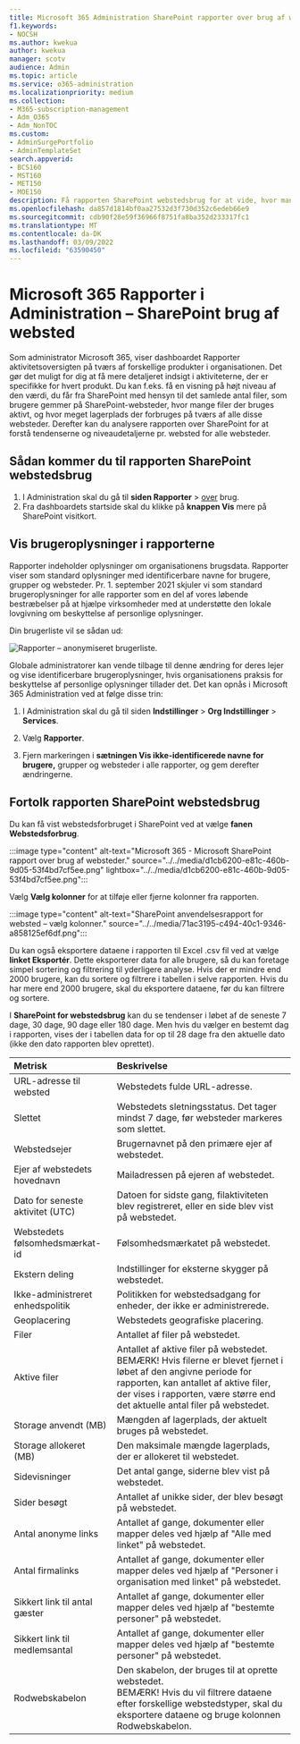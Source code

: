 ```yaml
---
title: Microsoft 365 Administration SharePoint rapporter over brug af websted
f1.keywords:
- NOCSH
ms.author: kwekua
author: kwekua
manager: scotv
audience: Admin
ms.topic: article
ms.service: o365-administration
ms.localizationpriority: medium
ms.collection:
- M365-subscription-management
- Adm_O365
- Adm_NonTOC
ms.custom:
- AdminSurgePortfolio
- AdminTemplateSet
search.appverid:
- BCS160
- MST160
- MET150
- MOE150
description: Få rapporten SharePoint webstedsbrug for at vide, hvor mange filer brugerne gemmer på SharePoint, hvor mange der bruges aktivt og den samlede forbrugte lagerplads.
ms.openlocfilehash: da857d1814bf0aa27532d3f730d352c6edeb66e9
ms.sourcegitcommit: cdb90f28e59f36966f8751fa8ba352d233317fc1
ms.translationtype: MT
ms.contentlocale: da-DK
ms.lasthandoff: 03/09/2022
ms.locfileid: "63590450"
---
```

# <a name="microsoft-365-reports-in-the-admin-center---sharepoint-site-usage"></a>Microsoft 365 Rapporter i Administration – SharePoint brug af websted

Som administrator Microsoft 365, viser dashboardet Rapporter aktivitetsoversigten på tværs af forskellige produkter i organisationen. Det gør det muligt for dig at få mere detaljeret indsigt i aktiviteterne, der er specifikke for hvert produkt. Du kan f.eks. få en visning på højt niveau af den værdi, du får fra SharePoint med hensyn til det samlede antal filer, som brugere gemmer på SharePoint-websteder, hvor mange filer der bruges aktivt, og hvor meget lagerplads der forbruges på tværs af alle disse websteder. Derefter kan du analysere rapporten over SharePoint for at forstå tendenserne og niveaudetaljerne pr. websted for alle websteder. 

## <a name="how-to-get-to-the-sharepoint-site-usage-report"></a>Sådan kommer du til rapporten SharePoint webstedsbrug

1. I Administration skal du gå til **siden Rapporter** \> <a href="https://go.microsoft.com/fwlink/p/?linkid=2074756" target="_blank">over</a> brug. 
2. Fra dashboardets startside skal du klikke på **knappen Vis** mere på SharePoint visitkort.

## <a name="show-user-details-in-the-reports"></a>Vis brugeroplysninger i rapporterne

Rapporter indeholder oplysninger om organisationens brugsdata. Rapporter viser som standard oplysninger med identificerbare navne for brugere, grupper og websteder. Pr. 1. september 2021 skjuler vi som standard brugeroplysninger for alle rapporter som en del af vores løbende bestræbelser på at hjælpe virksomheder med at understøtte den lokale lovgivning om beskyttelse af personlige oplysninger.
  
Din brugerliste vil se sådan ud:
  
![Rapporter – anonymiseret brugerliste.](../../media/2ed99bce-4978-4ee3-9ea2-4a8db26eef02.png)
  
Globale administratorer kan vende tilbage til denne ændring for deres lejer og vise identificerbare brugeroplysninger, hvis organisationens praksis for beskyttelse af personlige oplysninger tillader det. Det kan opnås i Microsoft 365 Administration ved at følge disse trin:
  
1. I Administration skal du gå til siden **Indstillinger** \> **Org Indstillinger** \> **Services**.

2. Vælg **Rapporter**. 
  
3. Fjern markeringen i **sætningen Vis ikke-identificerede navne for brugere,** grupper og websteder i alle rapporter, og gem derefter ændringerne. 
  
## <a name="interpret-the-sharepoint-site-usage-report"></a>Fortolk rapporten SharePoint webstedsbrug

Du kan få vist webstedsforbruget i SharePoint ved at vælge **fanen Webstedsforbrug**.

:::image type="content" alt-text="Microsoft 365 - Microsoft SharePoint rapport over brug af websteder." source="../../media/d1cb6200-e81c-460b-9d05-53f4bd7cf5ee.png" lightbox="../../media/d1cb6200-e81c-460b-9d05-53f4bd7cf5ee.png":::

Vælg **Vælg kolonner** for at tilføje eller fjerne kolonner fra rapporten.

:::image type="content" alt-text="SharePoint anvendelsesrapport for websted – vælg kolonner." source="../../media/71ac3195-c494-40c1-9346-a858125ef6df.png":::

Du kan også eksportere dataene i rapporten til Excel .csv fil ved at vælge **linket Eksportér**. Dette eksporterer data for alle brugere, så du kan foretage simpel sortering og filtrering til yderligere analyse. Hvis der er mindre end 2000 brugere, kan du sortere og filtrere i tabellen i selve rapporten. Hvis du har mere end 2000 brugere, skal du eksportere dataene, før du kan filtrere og sortere. 

I **SharePoint for webstedsbrug** kan du se tendenser i løbet af de seneste 7 dage, 30 dage, 90 dage eller 180 dage. Men hvis du vælger en bestemt dag i rapporten, vises der i tabellen data for op til 28 dage fra den aktuelle dato (ikke den dato rapporten blev oprettet).
  
|Metrisk|Beskrivelse|
|:-----|:-----|
|URL-adresse til websted  |Webstedets fulde URL-adresse. |
|Slettet  |Webstedets sletningsstatus. Det tager mindst 7 dage, før websteder markeres som slettet.  |
|Webstedsejer  |Brugernavnet på den primære ejer af webstedet.   |
|Ejer af webstedets hovednavn  |Mailadressen på ejeren af webstedet. |
|Dato for seneste aktivitet (UTC)  | Datoen for sidste gang, filaktiviteten blev registreret, eller en side blev vist på webstedet.  |
|Webstedets følsomhedsmærkat-id  | Følsomhedsmærkatet på webstedet.  |
|Ekstern deling  | Indstillinger for eksterne skygger på webstedet.  |
|Ikke-administreret enhedspolitik  | Politikken for webstedsadgang for enheder, der ikke er administrerede.  |
|Geoplacering  | Webstedets geografiske placering.  |
|Filer  |Antallet af filer på webstedet. |
|Aktive filer  | Antallet af aktive filer på webstedet.<br/> BEMÆRK! Hvis filerne er blevet fjernet i løbet af den angivne periode for rapporten, kan antallet af aktive filer, der vises i rapporten, være større end det aktuelle antal filer på webstedet.  |
|Storage anvendt (MB)  |Mængden af lagerplads, der aktuelt bruges på webstedet.  |
|Storage allokeret (MB)  |Den maksimale mængde lagerplads, der er allokeret til webstedet.  |
|Sidevisninger  |Det antal gange, siderne blev vist på webstedet.  |
|Sider besøgt  |Antallet af unikke sider, der blev besøgt på webstedet.  |
|Antal anonyme links  |Antallet af gange, dokumenter eller mapper deles ved hjælp af "Alle med linket" på webstedet.  |
|Antal firmalinks  |Antallet af gange, dokumenter eller mapper deles ved hjælp af "Personer i organisation med linket" på webstedet.  |
|Sikkert link til antal gæster  |Antallet af gange, dokumenter eller mapper deles ved hjælp af "bestemte personer" på webstedet.  |
|Sikkert link til medlemsantal  |Antallet af gange, dokumenter eller mapper deles ved hjælp af "bestemte personer" på webstedet.  |
|Rodwebskabelon  |Den skabelon, der bruges til at oprette webstedet.  <br/> BEMÆRK! Hvis du vil filtrere dataene efter forskellige webstedstyper, skal du eksportere dataene og bruge kolonnen Rodwebskabelon. |

